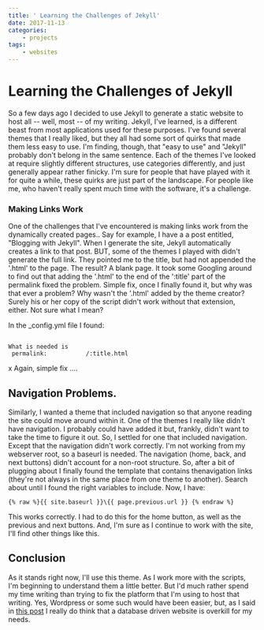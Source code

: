 ```yaml
---
title: ' Learning the Challenges of Jekyll'
date: 2017-11-13
categories:
    - projects
tags:
    - websites
---
```

# Learning the Challenges of Jekyll

So a few days ago I decided to use Jekyll to generate a static website to host 
all -- well, most -- of my writing.  Jekyll, I've learned, is a different beast 
from most applications used for these purposes.  I've found several themes that 
I really liked, but they all had some sort of quirks that made them less easy to 
use.  I'm finding, though, that "easy to use" and "Jekyll" probably don't belong 
in the same sentence. Each of the themes I've looked at require slightly 
different structures, use categories differently, and just generally appear 
rather finicky.  I'm sure for people that have played with it for quite a while, <!-- more -->
these quirks are just part of the landscape. For people like me, who haven't 
really spent much time with the software, it's a challenge.

### Making Links Work

One of the challenges that I've encountered is making links work from the 
dynamically created pages..  Say 
for 
example, I have a a post entitled, "Blogging with Jekyll". When I generate the 
site, Jekyll automatically creates a link to that post.  BUT, some of the themes 
I played with didn't generate the full link. They pointed me to the title, but 
had not appended the '.html' to the page. The result? A blank page.  It took 
some Googling around to find out that adding the '.html' to the end of the 
':title' part of the permalink fixed the problem.  Simple fix, once I finally 
found it, but why was that ever a problem? Why wasn't the '.html' added by the 
theme creator?  Surely his or her copy of the script didn't work without that 
extension, either.  Not sure what I mean?

In the _config.yml file I found:
```permalink:           /:title

What is needed is 
 permalink:           /:title.html
```
x
Again, simple fix ....

## Navigation Problems.

Similarly, I wanted a theme that included navigation so that anyone reading the 
site could move around within it.  One of the themes I really like didn't have 
navigation.  I probably could have added it but, frankly, didn't want to take 
the time to figure it out.  So, I settled for one that included navigation.  
Except that the navigation didn't work correctly.  I'm not working from my 
webserver root, so a baseurl is needed.  The navigation (home, back, and next 
buttons) didn't account for a non-root structure.  So, after a bit of plugging 
about I finally found the template that contains thenavigation links (they're 
not 
always in the same 
place from one theme to another). Search about until I found the right variables 
to include.  Now, I have:

``` {% raw %}{{ site.baseurl }}\{{ page.previous.url }} {% endraw %} ```

This works correctly.  I had to do this for the home button, as well as the 
previous and next buttons.  And, I'm sure as I continue to work with the site, 
I'll find other things like this.

## Conclusion

As it stands right now, I'll use this theme.  As I work more with the scripts, 
I'm beginning to understand them a little better.  But I'd much rather spend my 
time writing than trying to fix the platform that I'm using to host that 
writing.  Yes, Wordpress or some such would have been easier, but, as I said in 
[this post](../blogging-with-jekyll) I 
really 
do think that a database driven website is overkill for my needs.
